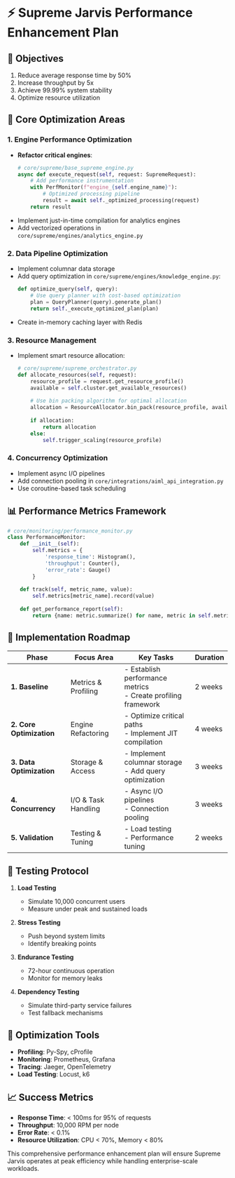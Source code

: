 # ⚡ Supreme Jarvis Performance Enhancement Plan

## 🎯 Objectives
1. Reduce average response time by 50%
2. Increase throughput by 5x
3. Achieve 99.99% system stability
4. Optimize resource utilization

## 🔧 Core Optimization Areas

### 1. Engine Performance Optimization
- **Refactor critical engines**:
  ```python
  # core/supreme/base_supreme_engine.py
  async def execute_request(self, request: SupremeRequest):
      # Add performance instrumentation
      with PerfMonitor(f"engine_{self.engine_name}"):
          # Optimized processing pipeline
          result = await self._optimized_processing(request)
      return result
  ```
- Implement just-in-time compilation for analytics engines
- Add vectorized operations in `core/supreme/engines/analytics_engine.py`

### 2. Data Pipeline Optimization
- Implement columnar data storage
- Add query optimization in `core/supreme/engines/knowledge_engine.py`:
  ```python
  def optimize_query(self, query):
      # Use query planner with cost-based optimization
      plan = QueryPlanner(query).generate_plan()
      return self._execute_optimized_plan(plan)
  ```
- Create in-memory caching layer with Redis

### 3. Resource Management
- Implement smart resource allocation:
  ```python
  # core/supreme/supreme_orchestrator.py
  def allocate_resources(self, request):
      resource_profile = request.get_resource_profile()
      available = self.cluster.get_available_resources()
      
      # Use bin packing algorithm for optimal allocation
      allocation = ResourceAllocator.bin_pack(resource_profile, available)
      
      if allocation:
          return allocation
      else:
          self.trigger_scaling(resource_profile)
  ```

### 4. Concurrency Optimization
- Implement async I/O pipelines
- Add connection pooling in `core/integrations/aiml_api_integration.py`
- Use coroutine-based task scheduling

## 📊 Performance Metrics Framework
```python
# core/monitoring/performance_monitor.py
class PerformanceMonitor:
    def __init__(self):
        self.metrics = {
            'response_time': Histogram(),
            'throughput': Counter(),
            'error_rate': Gauge()
        }
    
    def track(self, metric_name, value):
        self.metrics[metric_name].record(value)
        
    def get_performance_report(self):
        return {name: metric.summarize() for name, metric in self.metrics.items()}
```

## 🚀 Implementation Roadmap

| Phase | Focus Area | Key Tasks | Duration |
|-------|------------|-----------|----------|
| **1. Baseline** | Metrics & Profiling | - Establish performance metrics<br>- Create profiling framework | 2 weeks |
| **2. Core Optimization** | Engine Refactoring | - Optimize critical paths<br>- Implement JIT compilation | 4 weeks |
| **3. Data Optimization** | Storage & Access | - Implement columnar storage<br>- Add query optimization | 3 weeks |
| **4. Concurrency** | I/O & Task Handling | - Async I/O pipelines<br>- Connection pooling | 3 weeks |
| **5. Validation** | Testing & Tuning | - Load testing<br>- Performance tuning | 2 weeks |

## 🧪 Testing Protocol
1. **Load Testing**  
   - Simulate 10,000 concurrent users
   - Measure under peak and sustained loads
   
2. **Stress Testing**  
   - Push beyond system limits
   - Identify breaking points

3. **Endurance Testing**  
   - 72-hour continuous operation
   - Monitor for memory leaks

4. **Dependency Testing**  
   - Simulate third-party service failures
   - Test fallback mechanisms

## 🔧 Optimization Tools
- **Profiling**: Py-Spy, cProfile
- **Monitoring**: Prometheus, Grafana
- **Tracing**: Jaeger, OpenTelemetry
- **Load Testing**: Locust, k6

## 📈 Success Metrics
- **Response Time**: < 100ms for 95% of requests
- **Throughput**: 10,000 RPM per node
- **Error Rate**: < 0.1%
- **Resource Utilization**: CPU < 70%, Memory < 80%

This comprehensive performance enhancement plan will ensure Supreme Jarvis operates at peak efficiency while handling enterprise-scale workloads.
